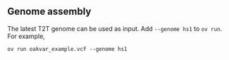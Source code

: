 ## Genome assembly

The latest T2T genome can be used as input. Add `--genome hs1` to `ov run`. For example,

    ov run oakvar_example.vcf --genome hs1


